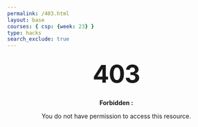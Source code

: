 ```yaml
---
permalink: /403.html
layout: base
courses: { csp: {week: 23} }
type: hacks
search_exclude: true
---
```


<style type="text/css" media="screen">
  .container {
    margin: 10px auto;
    max-width: 600px;
    text-align: center;
  }
  h1 {
    margin: 30px 0;
    font-size: 4em;
    line-height: 1;
    letter-spacing: -1px;
  }
</style>

<div class="container">
  <h1>403</h1>
  <p><strong>Forbidden :</strong></p>
  <p>You do not have permission to access this resource.</p>
</div>